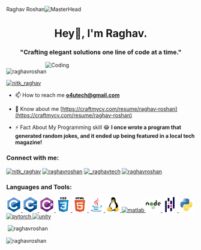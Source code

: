 Raghav Roshan![MasterHead](https://raw.githubusercontent.com/simon-zerisenay/simon-zerisenay/main/work.gif)

<h1 align="center">Hey👋, I'm Raghav.</h1>
<h3 align="center">"Crafting elegant solutions one line of code at a time."</h3>
<img align="right" alt="Coding" width="400" src="https://media1.tenor.com/images/6f255b66b47146150a6aa56e01486184/tenor.gif?itemid=17190101">

<p align="left"> <img src="https://komarev.com/ghpvc/?username=raghavroshan&label=Profile%20views&color=0e75b6&style=flat" alt="raghavroshan" /> </p>

<p align="left"> <a href="https://twitter.com/nitk_raghav" target="blank"><img src="https://img.shields.io/twitter/follow/nitk_raghav?logo=twitter&style=for-the-badge" alt="nitk_raghav" /></a> </p>

- 📫 How to reach me **o4utech@gmail.com**

- 📄 Know about me [https://craftmycv.com/resume/raghav-roshan](https://craftmycv.com/resume/raghav-roshan)

- ⚡ Fact About My Programming skill 😂 **I once wrote a program that generated random jokes, and it ended up being featured in a local tech magazine!**

<h3 align="left">Connect with me:</h3>
<p align="left">
<a href="https://twitter.com/nitk_raghav" target="blank"><img align="center" src="https://raw.githubusercontent.com/rahuldkjain/github-profile-readme-generator/master/src/images/icons/Social/twitter.svg" alt="nitk_raghav" height="30" width="40" /></a>
<a href="https://linkedin.com/in/raghavroshan" target="blank"><img align="center" src="https://raw.githubusercontent.com/rahuldkjain/github-profile-readme-generator/master/src/images/icons/Social/linked-in-alt.svg" alt="raghavroshan" height="30" width="40" /></a>
<a href="https://instagram.com/_raghavtech" target="blank"><img align="center" src="https://raw.githubusercontent.com/rahuldkjain/github-profile-readme-generator/master/src/images/icons/Social/instagram.svg" alt="_raghavtech" height="30" width="40" /></a>
<a href="https://www.codechef.com/users/raghavroshan" target="blank"><img align="center" src="https://cdn.jsdelivr.net/npm/simple-icons@3.1.0/icons/codechef.svg" alt="raghavroshan" height="30" width="40" /></a>
</p>

<h3 align="left">Languages and Tools:</h3>
<p align="left"> <a href="https://www.cprogramming.com/" target="_blank" rel="noreferrer"> <img src="https://raw.githubusercontent.com/devicons/devicon/master/icons/c/c-original.svg" alt="c" width="40" height="40"/> </a> <a href="https://www.w3schools.com/cpp/" target="_blank" rel="noreferrer"> <img src="https://raw.githubusercontent.com/devicons/devicon/master/icons/cplusplus/cplusplus-original.svg" alt="cplusplus" width="40" height="40"/> </a> <a href="https://www.w3schools.com/cs/" target="_blank" rel="noreferrer"> <img src="https://raw.githubusercontent.com/devicons/devicon/master/icons/csharp/csharp-original.svg" alt="csharp" width="40" height="40"/> </a> <a href="https://www.w3schools.com/css/" target="_blank" rel="noreferrer"> <img src="https://raw.githubusercontent.com/devicons/devicon/master/icons/css3/css3-original-wordmark.svg" alt="css3" width="40" height="40"/> </a> <a href="https://www.w3.org/html/" target="_blank" rel="noreferrer"> <img src="https://raw.githubusercontent.com/devicons/devicon/master/icons/html5/html5-original-wordmark.svg" alt="html5" width="40" height="40"/> </a> <a href="https://www.java.com" target="_blank" rel="noreferrer"> <img src="https://raw.githubusercontent.com/devicons/devicon/master/icons/java/java-original.svg" alt="java" width="40" height="40"/> </a> <a href="https://www.linux.org/" target="_blank" rel="noreferrer"> <img src="https://raw.githubusercontent.com/devicons/devicon/master/icons/linux/linux-original.svg" alt="linux" width="40" height="40"/> </a> <a href="https://www.mathworks.com/" target="_blank" rel="noreferrer"> <img src="https://upload.wikimedia.org/wikipedia/commons/2/21/Matlab_Logo.png" alt="matlab" width="40" height="40"/> </a> <a href="https://nodejs.org" target="_blank" rel="noreferrer"> <img src="https://raw.githubusercontent.com/devicons/devicon/master/icons/nodejs/nodejs-original-wordmark.svg" alt="nodejs" width="40" height="40"/> </a> <a href="https://pandas.pydata.org/" target="_blank" rel="noreferrer"> <img src="https://raw.githubusercontent.com/devicons/devicon/2ae2a900d2f041da66e950e4d48052658d850630/icons/pandas/pandas-original.svg" alt="pandas" width="40" height="40"/> </a> <a href="https://www.python.org" target="_blank" rel="noreferrer"> <img src="https://raw.githubusercontent.com/devicons/devicon/master/icons/python/python-original.svg" alt="python" width="40" height="40"/> </a> <a href="https://pytorch.org/" target="_blank" rel="noreferrer"> <img src="https://www.vectorlogo.zone/logos/pytorch/pytorch-icon.svg" alt="pytorch" width="40" height="40"/> </a> <a href="https://unity.com/" target="_blank" rel="noreferrer"> <img src="https://www.vectorlogo.zone/logos/unity3d/unity3d-icon.svg" alt="unity" width="40" height="40"/> </a> </p>

<p>&nbsp;<img align="center" src="https://github-readme-stats.vercel.app/api?username=raghavroshan&show_icons=true&locale=en" alt="raghavroshan" /></p>

<p><img align="center" src="https://github-readme-streak-stats.herokuapp.com/?user=raghavroshan&" alt="raghavroshan" /></p>
